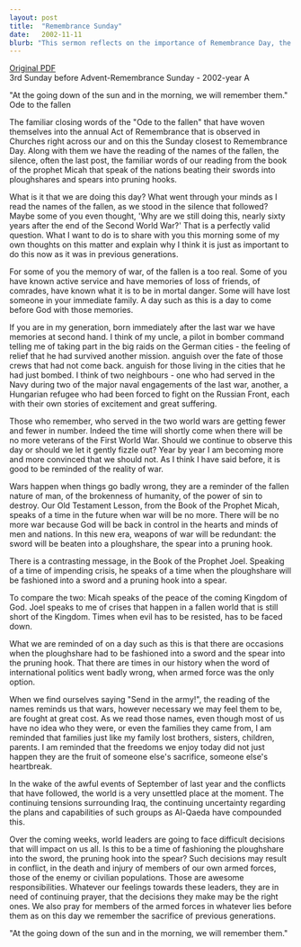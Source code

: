 ```yaml
---
layout: post
title:  "Remembrance Sunday"
date:   2002-11-11
blurb: "This sermon reflects on the importance of Remembrance Day, the memories of war and the sacrifices made by many. It emphasizes the reality of war and the cost it has on humanity. The sermon also highlights the need for prayer for world leaders in their decision-making, especially in times of international conflict."
---
```

[Original PDF](/assets/pdf/2002-11-11-Remembrance=3bfadvent-year-a.pdf)    
3rd Sunday before Advent-Remembrance Sunday - 2002-year A

"At the going down of the sun and in the morning, we will remember them." Ode to the fallen

The familiar closing words of the "Ode to the fallen" that have woven themselves into the annual Act of Remembrance that is observed in Churches right across our and on this the Sunday closest to Remembrance Day. Along with them we have the reading of the names of the fallen, the silence, often the last post, the familiar words of our reading from the book of the prophet Micah that speak of the nations beating their swords into ploughshares and spears into pruning hooks.

What is it that we are doing this day? What went through your minds as I read the names of the fallen, as we stood in the silence that followed? Maybe some of you even thought, 'Why are we still doing this, nearly sixty years after the end of the Second World War?' That is a perfectly valid question. What I want to do is to share with you this morning some of my own thoughts on this matter and explain why I think it is just as important to do this now as it was in previous generations.

For some of you the memory of war, of the fallen is a too real. Some of you have known active service and have memories of loss of friends, of comrades, have known what it is to be in mortal danger. Some will have lost someone in your immediate family. A day such as this is a day to come before God with those memories.

If you are in my generation, born immediately after the last war we have memories at second hand. I think of my uncle, a pilot in bomber command telling me of taking part in the big raids on the German cities - the feeling of relief that he had survived another mission. anguish over the fate of those crews that had not come back. anguish for those living in the cities that he had just bombed. I think of two neighbours - one who had served in the Navy during two of the major naval engagements of the last war, another, a Hungarian refugee who had been forced to fight on the Russian Front, each with their own stories of excitement and great suffering.

Those who remember, who served in the two world wars are getting fewer and fewer in number. Indeed the time will shortly come when there will be no more veterans of the First World War. Should we continue to observe this day or should we let it gently fizzle out? Year by year I am becoming more and more convinced that we should not. As I think I have said before, it is good to be reminded of the reality of war.

Wars happen when things go badly wrong, they are a reminder of the fallen nature of man, of the brokenness of humanity, of the power of sin to destroy. Our Old Testament Lesson, from the Book of the Prophet Micah, speaks of a time in the future when war will be no more. There will be no more war because God will be back in control in the hearts and minds of men and nations. In this new era, weapons of war will be redundant: the sword will be beaten into a ploughshare, the spear into a pruning hook.

There is a contrasting message, in the Book of the Prophet Joel. Speaking of a time of impending crisis, he speaks of a time when the ploughshare will be fashioned into a sword and a pruning hook into a spear.

To compare the two: Micah speaks of the peace of the coming Kingdom of God. Joel speaks to me of crises that happen in a fallen world that is still short of the Kingdom. Times when evil has to be resisted, has to be faced down.

What we are reminded of on a day such as this is that there are occasions when the ploughshare had to be fashioned into a sword and the spear into the pruning hook. That there are times in our history when the word of international politics went badly wrong, when armed force was the only option.

When we find ourselves saying "Send in the army!", the reading of the names reminds us that wars, however necessary we may feel them to be, are fought at great cost. As we read those names, even though most of us have no idea who they were, or even the families they came from, I am reminded that families just like my family lost brothers, sisters, children, parents. I am reminded that the freedoms we enjoy today did not just happen they are the fruit of someone else's sacrifice, someone else's heartbreak.

In the wake of the awful events of September of last year and the conflicts that have followed, the world is a very unsettled place at the moment. The continuing tensions surrounding Iraq, the continuing uncertainty regarding the plans and capabilities of such groups as Al-Qaeda have compounded this.

Over the coming weeks, world leaders are going to face difficult decisions that will impact on us all. Is this to be a time of fashioning the ploughshare into the sword, the pruning hook into the spear? Such decisions may result in conflict, in the death and injury of members of our own armed forces, those of the enemy or civilian populations. Those are awesome responsibilities. Whatever our feelings towards these leaders, they are in need of continuing prayer, that the decisions they make may be the right ones. We also pray for members of the armed forces in whatever lies before them as on this day we remember the sacrifice of previous generations.

"At the going down of the sun and in the morning, we will remember them."
